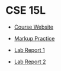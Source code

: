 # **CSE 15L**
* [Course Website](https://ucsd-cse15l-f22.github.io)
* [Markup Practice](https://github.com/shkimsito/cse15l-lab-reports/edit/main/main.md)


* [Lab Report 1](./lab-report-1-week-0.html)
* [Lab Report 2](./lab-report-2-week-3.html)

